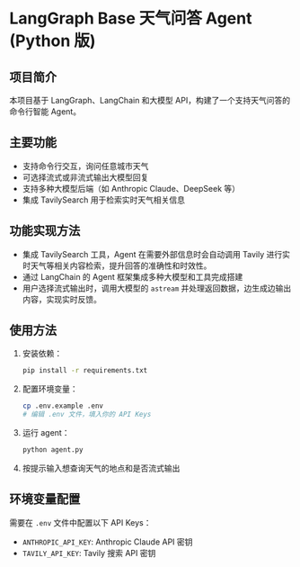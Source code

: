 # LangGraph Base 天气问答 Agent (Python 版)

## 项目简介

本项目基于 LangGraph、LangChain 和大模型 API，构建了一个支持天气问答的命令行智能 Agent。

## 主要功能
- 支持命令行交互，询问任意城市天气
- 可选择流式或非流式输出大模型回复
- 支持多种大模型后端（如 Anthropic Claude、DeepSeek 等）
- 集成 TavilySearch 用于检索实时天气相关信息

## 功能实现方法
- 集成 TavilySearch 工具，Agent 在需要外部信息时会自动调用 Tavily 进行实时天气等相关内容检索，提升回答的准确性和时效性。
- 通过 LangChain 的 Agent 框架集成多种大模型和工具完成搭建
- 用户选择流式输出时，调用大模型的 `astream` 并处理返回数据，边生成边输出内容，实现实时反馈。

## 使用方法
1. 安装依赖：
   ```bash
   pip install -r requirements.txt
   ```
2. 配置环境变量：
   ```bash
   cp .env.example .env
   # 编辑 .env 文件，填入你的 API Keys
   ```
3. 运行 agent：
   ```bash
   python agent.py
   ```
4. 按提示输入想查询天气的地点和是否流式输出

## 环境变量配置
需要在 `.env` 文件中配置以下 API Keys：
- `ANTHROPIC_API_KEY`: Anthropic Claude API 密钥
- `TAVILY_API_KEY`: Tavily 搜索 API 密钥